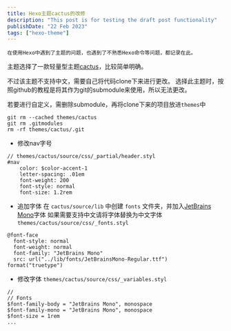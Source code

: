 ```yaml
---
title: Hexo主题cactus的改修
description: "This post is for testing the draft post functionality"
publishDate: "22 Feb 2023"
tags: ["hexo-theme"]
---
```


    在使用Hexo中遇到了主题的问题，也遇到了不熟悉Hexo命令等问题，都记录在此。

主题选择了一款轻量型主题[cactus](https://github.com/probberechts/hexo-theme-cactus)，比较简单明确。

不过该主题不支持中文，需要自己将代码clone下来进行更改。
选择此主题时，按照github的教程是将其作为git的submodule来使用，所以无法更改。

若要进行自定义，需删除submodule，再将clone下来的项目放进`themes`中
```shell
git rm --cached themes/cactus 
git rm .gitmodules
rm -rf themes/cactus/.git
```

* 修改nav字号
```stylus
// themes/cactus/source/css/_partial/header.styl
#nav
    color: $color-accent-1
    letter-spacing: .01em
    font-weight: 200
    font-style: normal
    font-size: 1.2rem
```

* 追加字体 
在 `cactus/source/lib` 中创建 `fonts` 文件夹，并加入[JetBrains Mono](https://www.jetbrains.com/lp/mono/)字体
如果需要支持中文请将字体替换为中文字体
`themes/cactus/source/css/_fonts.styl`
```stylus
@font-face
  font-style: normal
  font-weight: normal
  font-family: "JetBrains Mono"
  src: url("../lib/fonts/JetBrainsMono-Regular.ttf") format("truetype")
```

* 修改字体 
`themes/cactus/source/css/_variables.styl`
```stylus
// 
// Fonts
$font-family-body = "JetBrains Mono", monospace
$font-family-mono = "JetBrains Mono", monospace
$font-size = 1rem
...
```